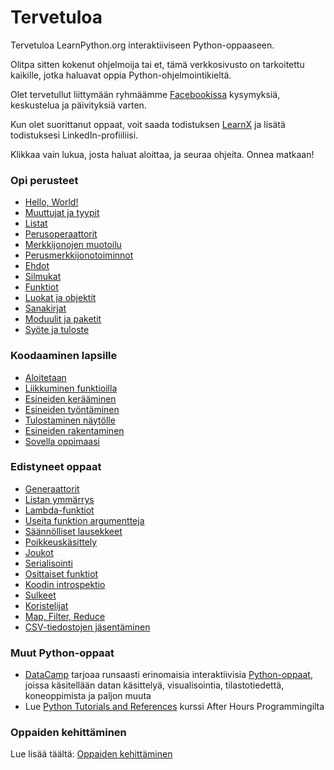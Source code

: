 # Tervetuloa

Tervetuloa LearnPython.org interaktiiviseen Python-oppaaseen.

Olitpa sitten kokenut ohjelmoija tai et, tämä verkkosivusto on tarkoitettu kaikille, jotka haluavat oppia Python-ohjelmointikieltä.<br>

Olet tervetullut liittymään ryhmäämme <a href="http://www.facebook.com/groups/180708015327157/">Facebookissa</a> kysymyksiä, keskustelua ja päivityksiä varten.

Kun olet suorittanut oppaat, voit saada todistuksen [LearnX](https://www.learnx.org) ja lisätä todistuksesi LinkedIn-profiiliisi.

Klikkaa vain lukua, josta haluat aloittaa, ja seuraa ohjeita. Onnea matkaan!<br>

### Opi perusteet

- [Hello, World!](Hello,%20World!)
- [Muuttujat ja tyypit](Variables%20and%20Types)
- [Listat](Lists)
- [Perusoperaattorit](Basic%20Operators)
- [Merkkijonojen muotoilu](String%20Formatting)
- [Perusmerkkijonotoiminnot](Basic%20String%20Operations)
- [Ehdot](Conditions)
- [Silmukat](Loops)
- [Funktiot](Functions)
- [Luokat ja objektit](Classes%20and%20Objects)
- [Sanakirjat](Dictionaries)
- [Moduulit ja paketit](Modules%20and%20Packages)
- [Syöte ja tuloste](Input%20and%20Output)

### Koodaaminen lapsille
- [Aloitetaan](https://codingforkids.io/play/python/intro-level1)
- [Liikkuminen funktioilla](https://codingforkids.io/play/python/intro-level2)
- [Esineiden kerääminen](https://codingforkids.io/play/python/intro-level3)
- [Esineiden työntäminen](https://codingforkids.io/play/python/intro-level4)
- [Tulostaminen näytölle](https://codingforkids.io/play/python/intro-level5)
- [Esineiden rakentaminen](https://codingforkids.io/play/python/intro-level6)
- [Sovella oppimaasi](https://codingforkids.io/play/python/intro-level7)

### Edistyneet oppaat

- [Generaattorit](Generators)
- [Listan ymmärrys](List%20Comprehensions)
- [Lambda-funktiot](Lambda%20functions)
- [Useita funktion argumentteja](Multiple%20Function%20Arguments)
- [Säännölliset lausekkeet](Regular%20Expressions)
- [Poikkeuskäsittely](Exception%20Handling)
- [Joukot](Sets)
- [Serialisointi](Serialization)
- [Osittaiset funktiot](Partial%20functions)
- [Koodin introspektio](Code%20Introspection)
- [Sulkeet](Closures)
- [Koristelijat](Decorators)
- [Map, Filter, Reduce](Map,%20Filter,%20Reduce)
- [CSV-tiedostojen jäsentäminen](Parsing%20CSV%20Files)

### Muut Python-oppaat

- [DataCamp](https://datacamp.pxf.io/c/67577/1012793/13294?sharedId=learnpython.org) tarjoaa runsaasti erinomaisia interaktiivisia [Python-oppaat](https://datacamp.pxf.io/c/67577/1012793/13294?sharedId=learnpython.org), joissa käsitellään datan käsittelyä, visualisointia, tilastotiedettä, koneoppimista ja paljon muuta
- Lue [Python Tutorials and References](http://www.afterhoursprogramming.com/index.php?article=181) kurssi After Hours Programmingilta

### Oppaiden kehittäminen

Lue lisää täältä: [Oppaiden kehittäminen](Contributing%20Tutorials)